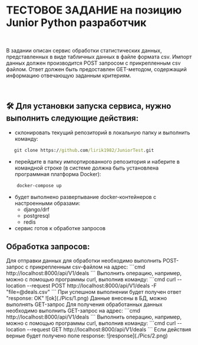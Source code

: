 <h1>ТЕСТОВОЕ ЗАДАНИЕ на позицию 
Junior Python разработчик 
</h1>
<br>

В задании описан сервис обработки статистических данных, представленных в виде табличных данных в файле формата csv.
Импорт данных должен производится POST запросом с прикрепленным csv файлом.
Ответ должен быть предоставлен GET-методом, содержащий информацию отвечающую заданным критериям.

<br>

## 🛠️ Для установки запуска сервиса, нужно выполнить следующие действия:

- склонировать текущий репозиторий в локальную папку и выполнить команду:
 ```cmd
    git clone https://github.com/lirik1982/JuniorTest.git
```
- перейдите в папку импортированного репозитория и наберите в командной строке (в системе должна быть установлена программная платформа Docker):
```cmd
    docker-compose up
```
- будет выполнено развертывание docker-контейнеров с настроенными образами:
    - django/drf
    - postgresql
    - redis
 - сервис готов к обработке запросов


## Обработка запросов:
<POST>
Для отправки данных для обработки необходимо выполнить POST-запрос с прикрепленным csv-файлом на адрес:
```cmd
    http://localhost:8000/api/V1/deals
```
Выполнить операцию, например, можно с помощью программы curl, выполнив команду:
```cmd
    curl --location --request POST http://localhost:8000/api/V1/deals -F "file=@deals.csv"
```
При успешном выполнении будет получен ответ "response: OK"
![ok](./Pics/1.png)
Данные внесены в БД, можно выполнять GET-запрос

<GET>
Для получения обработанных данных необходимо выполнить GET-запрос на адрес:
```cmd
    http://localhost:8000/api/V1/deals
```
Выполнить операцию, например, можно с помощью программы curl, выполнив команду:
 ```cmd
    curl --location --request GET http://localhost:8000/api/V1/deals
```
Если действия верные будет получено поле response:
![response](./Pics/2.png)
  
